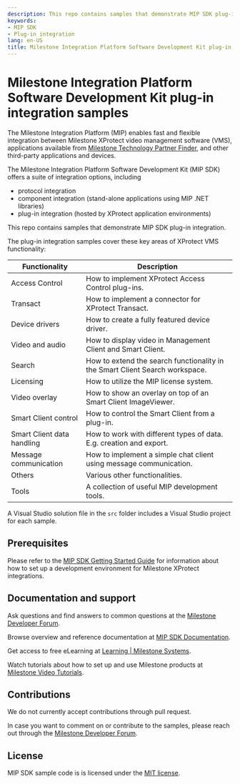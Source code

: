 ```yaml
---
description: This repo contains samples that demonstrate MIP SDK plug-in integration.
keywords:
- MIP SDK
- Plug-in integration
lang: en-US
title: Milestone Integration Platform Software Development Kit plug-in integration samples
---
```


# Milestone Integration Platform Software Development Kit plug-in integration samples

The Milestone Integration Platform (MIP) enables fast and flexible integration between
Milestone XProtect video management software (VMS), applications available from
[Milestone Technology Partner Finder](<https://www.milestonesys.com/partners/technology-partners/technology-partner-finder/>),
and other third-party applications and devices.

The Milestone Integration Platform Software Development Kit (MIP SDK) offers a suite of integration options, including

- protocol integration
- component integration (stand-alone applications using MIP .NET libraries)
- plug-in integration (hosted by XProtect application environments)

This repo contains samples that demonstrate MIP SDK plug-in integration.

The plug-in integration samples cover these key areas of XProtect VMS functionality:

| Functionality              | Description                                                                  |
| -------------------------- | ---------------------------------------------------------------------------- |
| Access Control             | How to implement XProtect Access Control plug-ins.                           |
| Transact                   | How to implement a connector for XProtect Transact.                          |
| Device drivers             | How to create a fully featured device driver.                                |
| Video and audio            | How to display video in Management Client and Smart Client.                  |
| Search                     | How to extend the search functionality in the Smart Client Search workspace. |
| Licensing                  | How to utilize the MIP license system.                                       |
| Video overlay              | How to show an overlay on top of an Smart Client ImageViewer.                |
| Smart Client control       | How to control the Smart Client from a plug-in.                              |
| Smart Client data handling | How to work with different types of data. E.g. creation and export.          |
| Message communication      | How to implement a simple chat client using message communication.           |
| Others                     | Various other functionalities.                                               |
| Tools                      | A collection of useful MIP development tools.                                |

A Visual Studio solution file in the `src` folder includes a Visual Studio project for each sample.

## Prerequisites

Please refer to the [MIP SDK Getting Started Guide](https://download.milestonesys.com/MIPSDK/MilestoneMIPSDK_GettingStartedGuide_en-US.pdf)
for information about how to set up a development environment for Milestone XProtect integrations.

## Documentation and support

Ask questions and find answers to common questions at the
[Milestone Developer Forum](<https://developer.milestonesys.com/>).

Browse overview and reference documentation at
[MIP SDK Documentation](<https://doc.developer.milestonesys.com>).

Get access to free eLearning at
[Learning | Milestone Systems](https://learn.milestonesys.com/).

Watch tutorials about how to set up and use Milestone products at
[Milestone Video Tutorials](https://www.youtube.com/user/Milestonesys).

## Contributions

We do not currently accept contributions through pull request.

In case you want to comment on or contribute to the samples, please reach out through
the [Milestone Developer Forum](<https://developer.milestonesys.com/>).

## License

MIP SDK sample code is is licensed under the [MIT license](<LICENSE.md>).
